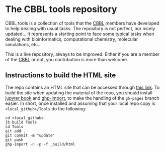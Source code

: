 # The CBBL tools repository

CBBL tools is a collection of tools that the [CBBL](https://mon.uvic.cat/cbbl) members have developed to help dealing with usual tasks. The repository is not perfect, nor nicely updated... It represents a starting point to face some typical tasks when dealing with bioinformatics, computational chemistry, molecular simulations, etc...

This is a live repository, always to be improved. Either if you are a member of the [CBBL](https://mon.uvic.cat/cbbl) or not, you contribution is more than welcome.

## Instructions to build the HTML site

The repo contains an HTML site that can be accessed through [this link](https://compbiochbiophlab.gihub.io/Tools/). To build the site when updating the material of the repo, you should install [jupyter book](https://jupyterbook.org/en/stable/intro.html) and [ghp-import](https://pypi.org/project/ghp-import/), to make the handling of the `gh-pages` branch easier. In short, once installed and assuming that your local repo copy is `<local_github>/Tools` do the following:

```
cd <local_github>
jb build Tools
cd Tools
git add .
git commit -m "update"
git push
ghp-import -n -p -f _build/html
```
